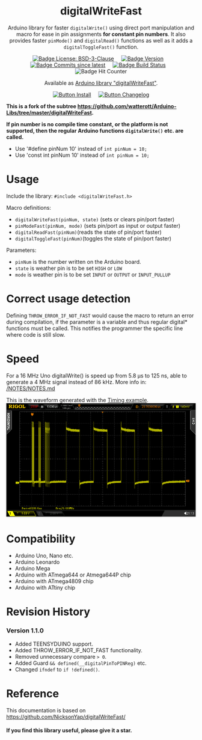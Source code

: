 <div align = center>

# digitalWriteFast

Arduino library for faster `digitalWrite()` using direct port manipulation and macro for ease in pin assignments **for constant pin numbers**. 
It also provides faster `pinMode()` and `digitalRead()` functions as well as it adds a `digitalToggleFast()` function.

[![Badge License: BSD-3-Clause](https://img.shields.io/static/v1?label=license&message=BSD-3-Clause&color=blue)](https://opensource.org/licenses/BSD-3-Clause)
 &nbsp; &nbsp;
 [![Badge Version](https://img.shields.io/github/v/release/ArminJo/digitalWriteFast?include_prereleases&color=yellow&logo=DocuSign&logoColor=white)](https://github.com/ArminJo/digitalWriteFast/releases/latest)
 &nbsp; &nbsp; 
[![Badge Commits since latest](https://img.shields.io/github/commits-since/ArminJo/digitalWriteFast/latest?color=yellow)](https://github.com/ArminJo/digitalWriteFast/commits/master)
 &nbsp; &nbsp; 
[![Badge Build Status](https://github.com/ArminJo/digitalWriteFast/workflows/LibraryBuild/badge.svg)](https://github.com/ArminJo/digitalWriteFast/actions)
 &nbsp; &nbsp; 
![Badge Hit Counter](https://visitor-badge.laobi.icu/badge?page_id=ArminJo_digitalWriteFast)

Available as [Arduino library "digitalWriteFast"](https://www.arduinolibraries.info/libraries/digitalWriteFast).

[![Button Install](https://img.shields.io/badge/Install-brightgreen?logoColor=white&logo=GitBook)](https://www.ardu-badge.com/digitalWriteFast)
 &nbsp; &nbsp; 
[![Button Changelog](https://img.shields.io/badge/Changelog-blue?logoColor=white&logo=AzureArtifacts)](https://github.com/ArminJo/digitalWriteFast#revision-history)
</div>


**This is a fork of the subtree https://github.com/watterott/Arduino-Libs/tree/master/digitalWriteFast.**

**If pin number is no compile time constant, or the platform is not supported, then the regular Arduino functions `digitalWrite()` etc. are called.**
- Use '#define pinNum 10' instead of `int pinNum = 10;`
- Use 'const int pinNum 10' instead of `int pinNum = 10;`

# Usage
Include the library:
`#include <digitalWriteFast.h>`

Macro definitions:
- `digitalWriteFast(pinNum, state)` (sets or clears pin/port faster) 
- `pinModeFast(pinNum, mode)` (sets pin/port as input or output faster)
- `digitalReadFast(pinNum)`(reads the state of pin/port faster) 
- `digitalToggleFast(pinNum)`(toggles the state of pin/port faster)

Parameters:
* `pinNum` is the number written on the Arduino board.
* `state` is weather pin is to be set `HIGH` or `LOW`
* `mode` is weather pin is to be set `INPUT` or `OUTPUT` or `INPUT_PULLUP`

# Correct usage detection
Defining `THROW_ERROR_IF_NOT_FAST` would cause the macro to return an error during compilation, if the parameter is a variable and thus regular digital* functions must be called.
This notifies the programmer the specific line where code is still slow.


# Speed
For a 16 MHz Uno digitalWrite() is speed up from 5.8 &micro;s to 125 ns, able to generate a 4 MHz signal instead of 86 kHz.
More info in: [/NOTES/NOTES.md](https://github.com/NicksonYap/digitalWriteFast/blob/master/NOTES/NOTES.md)

This is the waveform generated with the [Timing example](https://github.com/ArminJo/digitalWriteFast/blob/master/examples/Timing/Timing.ino#L81).
![Timing example signal](https://github.com/ArminJo/digitalWriteFast/blob/master/pictures/DigitalWriteFastExample.bmp)

# Compatibility
* Arduino Uno, Nano etc.
* Arduino Leonardo
* Arduino Mega
* Arduino with ATmega644 or Atmega644P chip
* Arduino with ATmega4809 chip
* Arduino with ATtiny chip


# Revision History
### Version 1.1.0
- Added TEENSYDUINO support.
- Added THROW_ERROR_IF_NOT_FAST functionality.
- Removed unnecessary compare `> 0`.
- Added Guard `&& defined(__digitalPinToPINReg)` etc.
- Changed `ifndef` to `if !defined()`.

# Reference
This documentation is based on https://github.com/NicksonYap/digitalWriteFast/

#### If you find this library useful, please give it a star.